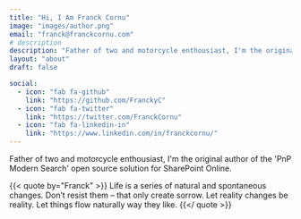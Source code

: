 ```yaml
---
title: "Hi, I Am Franck Cornu"
image: "images/author.png"
email: "franck@franckcornu.com"
# description
description: "Father of two and motorcycle enthousiast, I'm the original author of the 'PnP Modern Search' open source solution for SharePoint Online. "
layout: "about"
draft: false

social:
  - icon: "fab fa-github"
    link: "https://github.com/FranckyC"
  - icon: "fab fa-twitter"
    link: "https://twitter.com/FranckCornu"
  - icon: "fab fa-linkedin-in"
    link: "https://www.linkedin.com/in/franckcornu/"
---
```


Father of two and motorcycle enthousiast, I'm the original author of the 'PnP Modern Search' open source solution for SharePoint Online. 

{{< quote by="Franck" >}}
Life is a series of natural and spontaneous changes. Don’t resist them – that only create sorrow. Let reality changes be reality. Let things flow naturally way they like.
{{</ quote >}}